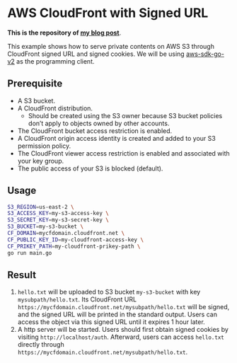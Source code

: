 # AWS CloudFront with Signed URL
**This is the repository of [my blog post](https://minghsu0107.github.io/posts/aws-cloudfront-with-signed-url/)**.

This example shows how to serve private contents on AWS S3 through CloudFront signed URL and signed cookies. We will be using [aws-sdk-go-v2](https://github.com/aws/aws-sdk-go-v2) as the programming client.
## Prerequisite
- A S3 bucket.
- A CloudFront distribution.
  - Should be created using the S3 owner because S3 bucket policies don’t apply to objects owned by other accounts.
- The CloudFront bucket access restriction is enabled.
- A CloudFront origin access identity is created and added to your S3 permission policy.
- The CloudFront viewer access restriction is enabled and associated with your key group.
- The public access of your S3 is blocked (default).
## Usage
```bash
S3_REGION=us-east-2 \
S3_ACCESS_KEY=my-s3-access-key \
S3_SECRET_KEY=my-s3-secret-key \
S3_BUCKET=my-s3-bucket \
CF_DOMAIN=mycfdomain.cloudfront.net \
CF_PUBLIC_KEY_ID=my-cloudfront-access-key \
CF_PRIKEY_PATH=my-cloudfront-prikey-path \
go run main.go
```
## Result
1. `hello.txt` will be uploaded to S3 bucket `my-s3-bucket` with key `mysubpath/hello.txt`. Its CloudFront URL `https://mycfdomain.cloudfront.net/mysubpath/hello.txt` will be signed, and the signed URL will be printed in the standard output. Users can access the object via this signed URL until it expires 1 hour later.
2. A http server will be started. Users should first obtain signed cookies by visiting `http://localhost/auth`. Afterward, users can access `hello.txt` directly through `https://mycfdomain.cloudfront.net/mysubpath/hello.txt`.
